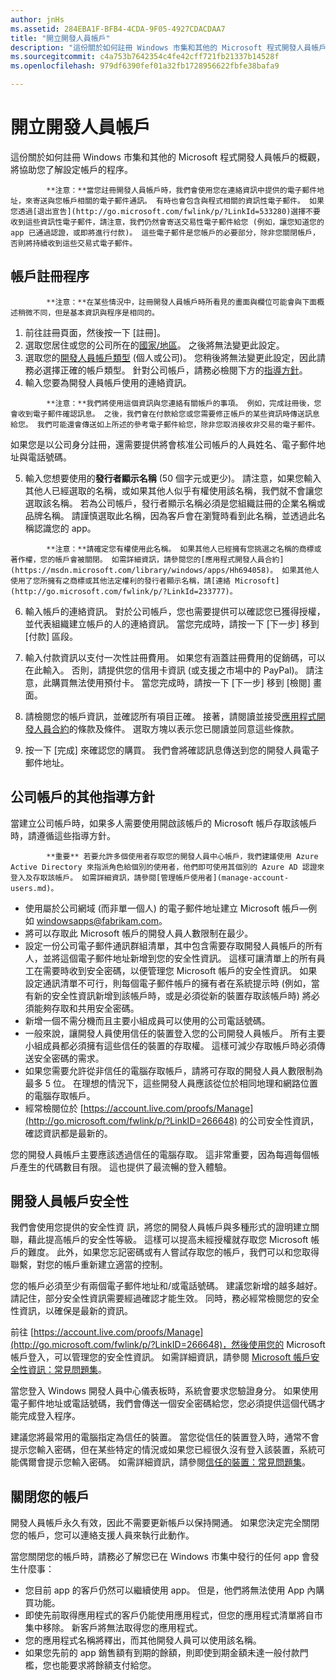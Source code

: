 ```yaml
---
author: jnHs
ms.assetid: 284EBA1F-BFB4-4CDA-9F05-4927CDACDAA7
title: "開立開發人員帳戶"
description: "這份關於如何註冊 Windows 市集和其他的 Microsoft 程式開發人員帳戶的概觀，將協助您了解設定帳戶的程序。"
ms.sourcegitcommit: c4a753b7642354c4fe42cff721fb21337b14528f
ms.openlocfilehash: 979df6390fef01a32fb1728956622fbfe38bafa9

---
```

# 開立開發人員帳戶

這份關於如何註冊 Windows 市集和其他的 Microsoft 程式開發人員帳戶的概觀，將協助您了解設定帳戶的程序。

> 
            **注意：**當您註冊開發人員帳戶時，我們會使用您在連絡資訊中提供的電子郵件地址，來寄送與您帳戶相關的電子郵件通訊。 有時也會包含與程式相關的資訊性電子郵件。 如果您透過[退出宣告](http://go.microsoft.com/fwlink/p/?LinkId=533280)選擇不要收到這些資訊性電子郵件，請注意，我們仍然會寄送交易性電子郵件給您 (例如，讓您知道您的 app 已通過認證，或即將進行付款)。 這些電子郵件是您帳戶的必要部分，除非您關閉帳戶，否則將持續收到這些交易式電子郵件。

## 帳戶註冊程序

> 
            **注意：**在某些情況中，註冊開發人員帳戶時所看見的畫面與欄位可能會與下面概述稍微不同，但是基本資訊與程序是相同的。

1.  前往註冊頁面，然後按一下 \[註冊\]。
2.  選取您居住或您的公司所在的[國家/地區](account-types-locations-and-fees.md#account-markets)。 之後將無法變更此設定。
3.  選取您的[開發人員帳戶類型](account-types-locations-and-fees.md) (個人或公司)。 您稍後將無法變更此設定，因此請務必選擇正確的帳戶類型。 針對公司帳戶，請務必檢閱下方的[指導方針](#additional-guidelines-for-company-accounts)。
4.  輸入您要為開發人員帳戶使用的連絡資訊。

  > 
            **注意：**我們將使用這個資訊與您連絡有關帳戶的事項。 例如，完成註冊後，您會收到電子郵件確認訊息。 之後，我們會在付款給您或您需要修正帳戶的某些資訊時傳送訊息給您。 我們可能還會傳送如上所述的參考電子郵件給您，除非您取消接收非交易的電子郵件。

   如果您是以公司身分註冊，還需要提供將會核准公司帳戶的人員姓名、電子郵件地址與電話號碼。

5.  輸入您想要使用的**發行者顯示名稱** (50 個字元或更少)。 請注意，如果您輸入其他人已經選取的名稱，或如果其他人似乎有權使用該名稱，我們就不會讓您選取該名稱。 若為公司帳戶，發行者顯示名稱必須是您組織註冊的企業名稱或品牌名稱。 請謹慎選取此名稱，因為客戶會在瀏覽時看到此名稱，並透過此名稱認識您的 app。

  >  
            **注意：**請確定您有權使用此名稱。 如果其他人已經擁有您挑選之名稱的商標或著作權，您的帳戶會被關閉。 如需詳細資訊，請參閱您的[應用程式開發人員合約](https://msdn.microsoft.com/library/windows/apps/Hh694058)。 如果其他人使用了您所擁有之商標或其他法定權利的發行者顯示名稱，請[連絡 Microsoft](http://go.microsoft.com/fwlink/p/?LinkId=233777)。    

6.  輸入帳戶的連絡資訊。 對於公司帳戶，您也需要提供可以確認您已獲得授權，並代表組織建立帳戶的人的連絡資訊。 當您完成時，請按一下 \[下一步\] 移到 \[付款\] 區段。

7.  輸入付款資訊以支付一次性註冊費用。 如果您有涵蓋註冊費用的促銷碼，可以在此輸入。 否則，請提供您的信用卡資訊 (或支援之市場中的 PayPal)。 請注意，此購買無法使用預付卡。 當您完成時，請按一下 \[下一步\] 移到 \[檢閱\] 畫面。

8.  請檢閱您的帳戶資訊，並確認所有項目正確。 接著，請閱讀並接受[應用程式開發人員合約](https://msdn.microsoft.com/library/windows/apps/Hh694058)的條款及條件。 選取方塊以表示您已閱讀並同意這些條款。

9.  按一下 \[完成\] 來確認您的購買。 我們會將確認訊息傳送到您的開發人員電子郵件地址。

## 公司帳戶的其他指導方針

當建立公司帳戶時，如果多人需要使用開啟該帳戶的 Microsoft 帳戶存取該帳戶時，請遵循這些指導方針。 

> 
            **重要** 若要允許多個使用者存取您的開發人員中心帳戶，我們建議使用 Azure Active Directory 來指派角色給個別的使用者，他們即可使用其個別的 Azure AD 認證來登入及存取該帳戶。 如需詳細資訊，請參閱[管理帳戶使用者](manage-account-users.md)。

-   使用屬於公司網域 (而非單一個人) 的電子郵件地址建立 Microsoft 帳戶—例如 windowsapps@fabrikam.com。
-   將可以存取此 Microsoft 帳戶的開發人員人數限制在最少。
-   設定一份公司電子郵件通訊群組清單，其中包含需要存取開發人員帳戶的所有人，並將這個電子郵件地址新增到您的安全性資訊。 這樣可讓清單上的所有員工在需要時收到安全密碼，以便管理您 Microsoft 帳戶的安全性資訊。 如果設定通訊清單不可行，則每個電子郵件帳戶的擁有者在系統提示時 (例如，當有新的安全性資訊新增到該帳戶時，或是必須從新的裝置存取該帳戶時) 將必須能夠存取和共用安全密碼。
-   新增一個不需分機而且主要小組成員可以使用的公司電話號碼。
-   一般來說，讓開發人員使用信任的裝置登入您的公司開發人員帳戶。 所有主要小組成員都必須擁有這些信任的裝置的存取權。 這樣可減少存取帳戶時必須傳送安全密碼的需求。
-   如果您需要允許從非信任的電腦存取帳戶，請將可存取的開發人員人數限制為最多 5 位。 在理想的情況下，這些開發人員應該從位於相同地理和網路位置的電腦存取帳戶。
-   經常檢閱位於 [https://account.live.com/proofs/Manage](http://go.microsoft.com/fwlink/p/?LinkID=266648) 的公司安全性資訊，確認資訊都是最新的。

您的開發人員帳戶主要應該透過信任的電腦存取。 這非常重要，因為每週每個帳戶產生的代碼數目有限。 這也提供了最流暢的登入體驗。

## 開發人員帳戶安全性

我們會使用您提供的安全性資 訊，將您的開發人員帳戶與多種形式的證明建立關聯，藉此提高帳戶的安全性等級。 這樣可以提高未經授權就存取您 Microsoft 帳戶的難度。 此外，如果您忘記密碼或有人嘗試存取您的帳戶，我們可以和您取得聯繫，對您的帳戶重新建立適當的控制。

您的帳戶必須至少有兩個電子郵件地址和/或電話號碼。 建議您新增的越多越好。 請記住，部分安全性資訊需要經過確認才能生效。 同時，務必經常檢閱您的安全性資訊，以確保是最新的資訊。

前往 [https://account.live.com/proofs/Manage](http://go.microsoft.com/fwlink/p/?LinkID=266648)，然後使用您的 Microsoft 帳戶登入，可以管理您的安全性資訊。 如需詳細資訊，請參閱 [Microsoft 帳戶安全性資訊：常見問題集](http://go.microsoft.com/fwlink/p/?LinkID=272177)。

當您登入 Windows 開發人員中心儀表板時，系統會要求您驗證身分。 如果使用電子郵件地址或電話號碼，我們會傳送一個安全密碼給您，您必須提供這個代碼才能完成登入程序。

建議您將最常用的電腦指定為信任的裝置。 當您從信任的裝置登入時，通常不會提示您輸入密碼，但在某些特定的情況或如果您已經很久沒有登入該裝置，系統可能偶爾會提示您輸入密碼。 如需詳細資訊，請參閱[信任的裝置：常見問題集](http://go.microsoft.com/fwlink/p/?LinkID=331123)。

## 關閉您的帳戶

開發人員帳戶永久有效，因此不需要更新帳戶以保持開通。 如果您決定完全關閉您的帳戶，您可以連絡支援人員來執行此動作。

當您關閉您的帳戶時，請務必了解您已在 Windows 市集中發行的任何 app 會發生什麼事：

-   您目前 app 的客戶仍然可以繼續使用 app。 但是，他們將無法使用 App 內購買功能。
-   即使先前取得應用程式的客戶仍能使用應用程式，但您的應用程式清單將自市集中移除。 新客戶將無法取得您的應用程式。
-   您的應用程式名稱將釋出，而其他開發人員可以使用該名稱。
-   如果您先前的 app 銷售額有到期的餘額，則即使到期金額未達一般付款門檻，您也能要求將餘額支付給您。





<!--HONumber=Jun16_HO5-->


